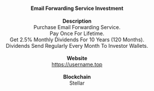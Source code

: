 <h4 align="center">Email Forwarding Service Investment</h4>
<div align="center">
<b>Description</b>
<br>
Purchase Email Forwarding Service.
<br>
Pay Once For Lifetime.
<br>
Get 2.5% Monthly Dividends For 10 Years (120 Months).
<br>
Dividends Send Regularly Every Month To Investor Wallets. 
<br><br>
<b>Website</b>
<br>
<a href="https://username.top">https://username.top</a>
<br><br>
<b>Blockchain</b>
<br>
Stellar
</div>
